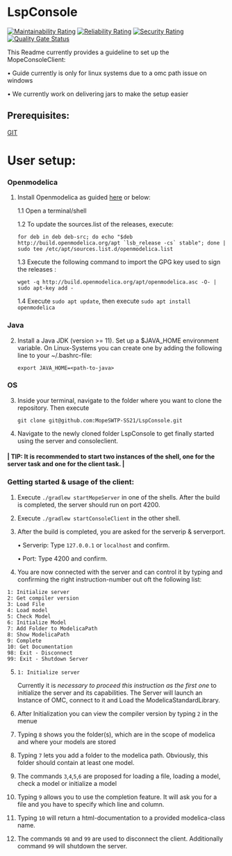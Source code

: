 # LspConsole

[![Maintainability Rating](https://scm.thm.de/sonar/api/project_badges/measure?project=MopeSWTP-SS21&metric=sqale_rating)](https://scm.thm.de/sonar/dashboard?id=MopeSWTP-SS21)
[![Reliability Rating](https://scm.thm.de/sonar/api/project_badges/measure?project=MopeSWTP-SS21&metric=reliability_rating)](https://scm.thm.de/sonar/dashboard?id=MopeSWTP-SS21)
[![Security Rating](https://scm.thm.de/sonar/api/project_badges/measure?project=MopeSWTP-SS21&metric=security_rating)](https://scm.thm.de/sonar/dashboard?id=MopeSWTP-SS21)
[![Quality Gate Status](https://scm.thm.de/sonar/api/project_badges/measure?project=MopeSWTP-SS21&metric=alert_status)](https://scm.thm.de/sonar/dashboard?id=MopeSWTP-SS21)

This Readme currently provides a guideline to set up the MopeConsoleClient:

• Guide currently is only for linux systems due to a omc path issue on windows

• We currently work on delivering jars to make the setup easier


## Prerequisites:

[GIT](https://git-scm.com/book/en/v2/Getting-Started-Installing-Git) 

# User setup:

### Openmodelica

1. Install Openmodelica as guided [here](https://openmodelica.org/download/download-linux) or below:
  
   1.1 Open a terminal/shell
  
   1.2 To update the sources.list of the releases, execute:
   
   ```
   for deb in deb deb-src; do echo "$deb http://build.openmodelica.org/apt `lsb_release -cs` stable"; done | sudo tee /etc/apt/sources.list.d/openmodelica.list
   ```
    
   1.3 Execute the following command to import the GPG key used to sign the releases :
   
   `wget -q http://build.openmodelica.org/apt/openmodelica.asc -O- | sudo apt-key add - `
   
   1.4 Execute `sudo apt update`, then execute `sudo apt install openmodelica`
   
### Java

2. Install a Java JDK (version  >= 11). Set up a $JAVA_HOME environment variable. On Linux-Systems you can create one by adding the following line to your ~/.bashrc-file:

   `export JAVA_HOME=<path-to-java>`
   
### OS

3. Inside your terminal, navigate to the folder where you want to clone the repository. Then execute 

   `git clone git@github.com:MopeSWTP-SS21/LspConsole.git`
   
4. Navigate to the newly cloned folder LspConsole to get finally started using the server and consoleclient.


#### | TIP: It is recommended to start two instances of the shell, one for the server task and one for the client task. |


### Getting started & usage of the client:

1. Execute `./gradlew startMopeServer` in one of the shells. After the build is completed, the server should run on port 4200.

2. Execute `./gradlew startConsoleClient` in the other shell. 

3. After the build is completed, you are asked for the serverip & serverport. 

   •	Serverip: Type `127.0.0.1` or `localhost` and confirm.
   
   •	Port: Type 4200 and confirm.
   
4. You are now connected with the server and can control it by typing and confirming the right instruction-number out oft the following list:
```
1: Initialize server
2: Get compiler version
3: Load File
4: Load model
5: Check Model
6: Initialize Model
7: Add Folder to ModelicaPath
8: Show ModelicaPath
9: Complete
10: Get Documentation  
98: Exit - Disconnect
99: Exit - Shutdown Server
```

5. `1: Initialize server`

   Currently it is _necessary to proceed this instruction as the first one_ to initialize the server and its capabilities.
   The Server will launch an Instance of OMC, connect to it and Load the ModelicaStandardLibrary.

6. After Initialization you can view the compiler version by typing `2` in the menue

7. Typing `8` shows you the folder(s), which are in the scope of modelica and where your models are stored

8. Typing `7` lets you add a folder to the modelica path. Obviously, this folder should contain at least one model.

9. The commands `3`,`4`,`5`,`6` are proposed for loading a file, loading a model, check a model or initialize a model 

10. Typing `9` allows you to use the completion feature. It will ask you for a file and you have to specify which line and column.

11. Typing `10` will return a html-documentation to a provided modelica-class name.

12. The commands `98` and `99` are used to disconnect the client. Additionally command `99` will shutdown the server.

